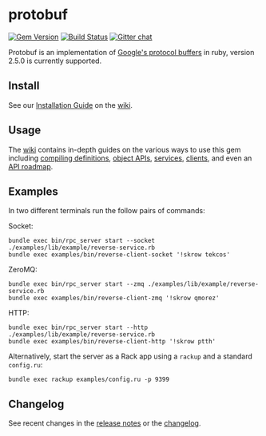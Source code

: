 # protobuf

[![Gem Version](https://badge.fury.io/rb/protobuf.png)](http://badge.fury.io/rb/protobuf)
[![Build Status](https://secure.travis-ci.org/localshred/protobuf.png?branch=master)](https://travis-ci.org/localshred/protobuf)
[![Gitter chat](https://badges.gitter.im/localshred/protobuf.png)](https://gitter.im/localshred/protobuf)

Protobuf is an implementation of [Google's protocol buffers][google-pb] in ruby, version 2.5.0 is currently supported.

## Install

See our [Installation Guide][] on the [wiki][].

## Usage

The [wiki][] contains in-depth guides on the various ways to use this gem
including [compiling definitions][], [object APIs][], [services][], [clients][], and even
an [API roadmap][].

## Examples

In two different terminals run the follow pairs of commands:

Socket:

    bundle exec bin/rpc_server start --socket ./examples/lib/example/reverse-service.rb
    bundle exec examples/bin/reverse-client-socket '!skrow tekcos'

ZeroMQ:

    bundle exec bin/rpc_server start --zmq ./examples/lib/example/reverse-service.rb
    bundle exec examples/bin/reverse-client-zmq '!skrow qmorez'

HTTP:

    bundle exec bin/rpc_server start --http ./examples/lib/example/reverse-service.rb
    bundle exec examples/bin/reverse-client-http '!skrow ptth'

Alternatively, start the server as a Rack app using a `rackup` and a standard `config.ru`:

    bundle exec rackup examples/config.ru -p 9399

## Changelog

See recent changes in the [release notes][] or the [changelog][].

  [google-pb]:             http://code.google.com/p/protobuf "Google Protocol Buffers"
  [wiki]:                  https://github.com/localshred/protobuf/wiki "Wiki home page"
  [Installation Guide]:    https://github.com/localshred/protobuf/wiki/Installation "Installation guide"
  [compiling definitions]: https://github.com/localshred/protobuf/wiki/Compiling-Definitions "Compiling guide"
  [object APIs]:           https://github.com/localshred/protobuf/wiki/Messages-&-Enums "Message & Enum object APIs guide"
  [services]:              https://github.com/localshred/protobuf/wiki/Services "Services object API guide"
  [clients]:               https://github.com/localshred/protobuf/wiki/Clients "Client object API guide"
  [API roadmap]:           https://github.com/localshred/protobuf/wiki/API-Roadmap "API Roadmap guide"
  [release notes]:         https://github.com/localshred/protobuf/releases "Release notes"
  [changelog]:             https://github.com/localshred/protobuf/blob/master/CHANGES.md "CHANGES.md"
